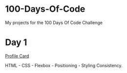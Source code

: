 # 100-Days-Of-Code
My projects for the 100 Days Of Code Challenge

# Day 1

[Profile Card](/1_Profile%20Card/README.md)

HTML - CSS - Flexbox - Positioning - Styling Consistency.  
